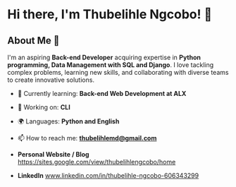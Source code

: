 # Hi there, I'm Thubelihle Ngcobo! 👋




## About Me 🚀

I'm an aspiring **Back-end Developer** acquiring expertise in **Python programming, Data Management with SQL and Django**. I love tackling complex problems, learning new skills, and collaborating with diverse teams to create innovative solutions.

- 🌱 Currently learning: **Back-end Web Development at ALX**
- 🔭 Working on: **CLI**
- 🌍 Languages: **Python and English**
- 📫 How to reach me: **thubelihlemd@gmail.com**

  
- **Personal Website / Blog** https://sites.google.com/view/thubelihlengcobo/home
- **LinkedIn** www.linkedin.com/in/thubelihle-ngcobo-606343299



